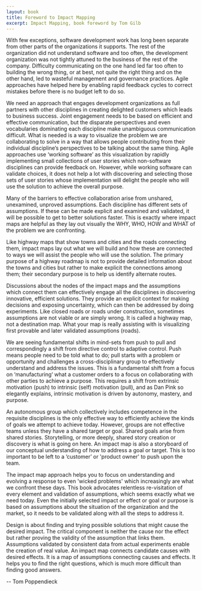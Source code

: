 ```yaml
---
layout: book
title: Foreword to Impact Mapping
excerpt: Impact Mapping, book foreword by Tom Gilb
---
```


With few exceptions, software development work has long been separate from other parts of the organizations it supports. The rest of the organization did not understand software and too often, the development organization was not tightly attuned to the business of the rest of the company. Difficulty communicating on the one hand led far too often to building the wrong thing, or at best, not quite the right thing and on the other hand, led to wasteful management and governance practices. Agile approaches have helped here by enabling rapid feedback cycles to correct mistakes before there is no budget left to do so.

We need an approach that engages development organizations as full partners with other disciplines in creating delighted customers which leads to business success. Joint engagement needs to be based on efficient and effective communication, but the disparate perspectives and even vocabularies dominating each discipline make unambiguous communication difficult. What is needed is a way to visualize the problem we are collaborating to solve in a way that allows people contributing from their individual discipline’s perspectives to be talking about the same thing. Agile approaches use ‘working software’ as this visualization by rapidly implementing small collections of user stories which non-software disciplines can provide feedback on. However, while working software can validate choices, it does not help a lot with discovering and selecting those sets of user stories whose implementation will delight the people who will use the solution to achieve the overall purpose.

Many of the barriers to effective collaboration arise from unshared, unexamined, unproved assumptions. Each discipline has different sets of assumptions. If these can be made explicit and examined and validated, it will be possible to get to better solutions faster. This is exactly where impact maps are helpful as they lay out visually the WHY, WHO, HOW and WHAT of the problem we are confronting.

Like highway maps that show towns and cities and the roads connecting them, impact maps lay out what we will build and how these are connected to ways we will assist the people who will use the solution. The primary purpose of a highway roadmap is not to provide detailed information about the towns and cities but rather to make explicit the connections among them; their secondary purpose is to help us identify alternate routes.

Discussions about the nodes of the impact maps and the assumptions which connect them can effectively engage all the disciplines in discovering innovative, efficient solutions. They provide an explicit context for making decisions and exposing uncertainty, which can then be addressed by doing experiments. Like closed roads or roads under construction, sometimes assumptions are not viable or are simply wrong. It is called a highway map, not a destination map. What your map is really assisting with is visualizing first provable and later validated assumptions (roads).

We are seeing fundamental shifts in mind-sets from push to pull and correspondingly a shift from directive control to adaptive control. Push means people need to be told what to do; pull starts with a problem or opportunity and challenges a cross-disciplinary group to effectively understand and address the issues. This is a fundamental shift from a focus on ‘manufacturing‘ what a customer orders to a focus on collaborating with other parties to achieve a purpose. This requires a shift from extrinsic motivation (push) to intrinsic (self) motivation (pull), and as Dan Pink so elegantly explains, intrinsic motivation is driven by autonomy, mastery, and purpose.

An autonomous group which collectively includes competence in the requisite disciplines is the only effective way to efficiently achieve the kinds of goals we attempt to achieve today. However, groups are not effective teams unless they have a shared target or goal. Shared goals arise from shared stories. Storytelling, or more deeply, shared story creation or discovery is what is going on here. An impact map is also a storyboard of our conceptual understanding of how to address a goal or target. This is too important to be left to a ‘customer’ or 'product owner' to push upon the team.

The impact map approach helps you to focus on understanding and evolving a response to even 'wicked problems' which increasingly are what we confront these days. This book advocates relentless re-visitation of every element and validation of assumptions, which seems exactly what we need today. Even the initially selected impact or effect or goal or purpose is based on assumptions about the situation of the organization and the market, so it needs to be validated along with all the steps to address it.

Design is about finding and trying possible solutions that might cause the desired impact. The critical component is neither the cause nor the effect but rather proving the validity of the assumption that links them. Assumptions validated by consistent data from actual experiments enable the creation of real value. An impact map connects candidate causes with desired effects. It is a map of assumptions connecting causes and effects. It helps you to find the right questions, which is much more difficult than finding good answers.

-- Tom Poppendieck
